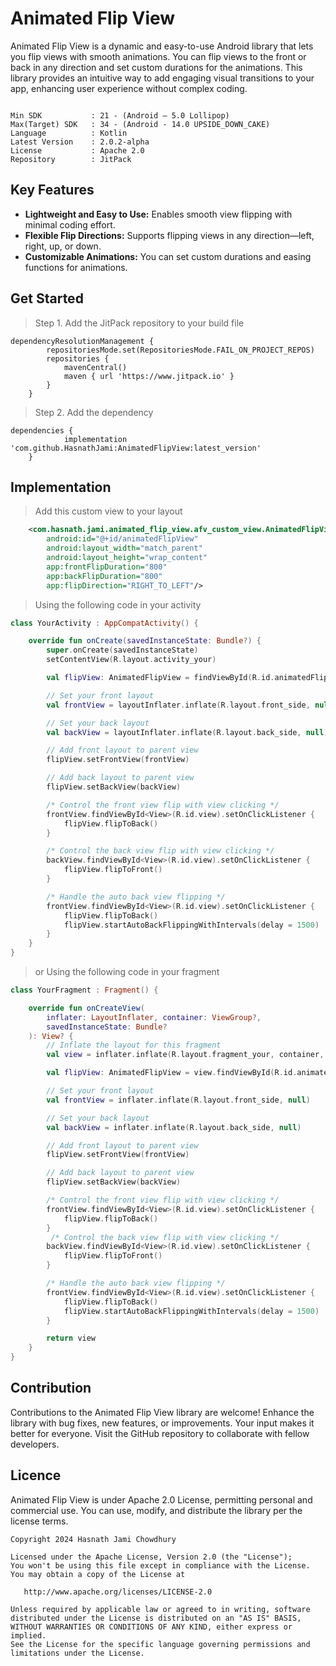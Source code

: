 # Animated Flip View

Animated Flip View is a dynamic and easy-to-use Android library that lets you flip views with smooth animations. You can flip views to the front or back in any direction and set custom durations for the animations. This library provides an intuitive way to add engaging visual transitions to your app, enhancing user experience without complex coding.

```

Min SDK           : 21 - (Android – 5.0 Lollipop)
Max(Target) SDK   : 34 - (Android - 14.0 UPSIDE_DOWN_CAKE)
Language          : Kotlin
Latest Version    : 2.0.2-alpha
License           : Apache 2.0
Repository        : JitPack

```

## Key Features

- **Lightweight and Easy to Use:** Enables smooth view flipping with minimal coding effort.
- **Flexible Flip Directions:** Supports flipping views in any direction—left, right, up, or down.
- **Customizable Animations:** You can set custom durations and easing functions for animations.



## Get Started


> Step 1. Add the JitPack repository to your build file

```
dependencyResolutionManagement {
		repositoriesMode.set(RepositoriesMode.FAIL_ON_PROJECT_REPOS)
		repositories {
			mavenCentral()
			maven { url 'https://www.jitpack.io' }
		}
	}
```
> Step 2. Add the dependency

```
dependencies {
	        implementation 'com.github.HasnathJami:AnimatedFlipView:latest_version'
	}
```

## Implementation
> Add this custom view to your layout
```xml
    <com.hasnath.jami.animated_flip_view.afv_custom_view.AnimatedFlipView
        android:id="@+id/animatedFlipView"
        android:layout_width="match_parent"
        android:layout_height="wrap_content"
        app:frontFlipDuration="800"
        app:backFlipDuration="800"
        app:flipDirection="RIGHT_TO_LEFT"/>
```
> Using the following code in your activity

```kotlin
class YourActivity : AppCompatActivity() {

    override fun onCreate(savedInstanceState: Bundle?) {
        super.onCreate(savedInstanceState)
        setContentView(R.layout.activity_your)

        val flipView: AnimatedFlipView = findViewById(R.id.animatedFlipView)

        // Set your front layout
        val frontView = layoutInflater.inflate(R.layout.front_side, null)

        // Set your back layout
        val backView = layoutInflater.inflate(R.layout.back_side, null)

        // Add front layout to parent view
        flipView.setFrontView(frontView)

        // Add back layout to parent view
        flipView.setBackView(backView)

        /* Control the front view flip with view clicking */
        frontView.findViewById<View>(R.id.view).setOnClickListener {
            flipView.flipToBack()
        }

        /* Control the back view flip with view clicking */
        backView.findViewById<View>(R.id.view).setOnClickListener {
            flipView.flipToFront()
        }

        /* Handle the auto back view flipping */
        frontView.findViewById<View>(R.id.view).setOnClickListener {
            flipView.flipToBack()
            flipView.startAutoBackFlippingWithIntervals(delay = 1500)
        }
    }
}

```

> or Using the following code in your fragment

```kotlin
class YourFragment : Fragment() {

    override fun onCreateView(
        inflater: LayoutInflater, container: ViewGroup?,
        savedInstanceState: Bundle?
    ): View? {
        // Inflate the layout for this fragment
        val view = inflater.inflate(R.layout.fragment_your, container, false)

        val flipView: AnimatedFlipView = view.findViewById(R.id.animatedFlipView)

        // Set your front layout
        val frontView = inflater.inflate(R.layout.front_side, null)

        // Set your back layout
        val backView = inflater.inflate(R.layout.back_side, null)

        // Add front layout to parent view
        flipView.setFrontView(frontView)

        // Add back layout to parent view
        flipView.setBackView(backView)

        /* Control the front view flip with view clicking */
        frontView.findViewById<View>(R.id.view).setOnClickListener {
            flipView.flipToBack()
        }
         /* Control the back view flip with view clicking */
        backView.findViewById<View>(R.id.view).setOnClickListener {
            flipView.flipToFront()
        }

        /* Handle the auto back view flipping */
        frontView.findViewById<View>(R.id.view).setOnClickListener {
            flipView.flipToBack()
            flipView.startAutoBackFlippingWithIntervals(delay = 1500)
        }

        return view
    }
}
```

## Contribution

Contributions to the Animated Flip View library are welcome! Enhance the library with bug fixes, new features, or improvements. Your input makes it better for everyone. Visit the GitHub repository to collaborate with fellow developers.

## Licence

Animated Flip View is under Apache 2.0 License, permitting personal and commercial use. You can use, modify, and distribute the library per the license terms.

```
Copyright 2024 Hasnath Jami Chowdhury

Licensed under the Apache License, Version 2.0 (the "License");
You won't be using this file except in compliance with the License.
You may obtain a copy of the License at

   http://www.apache.org/licenses/LICENSE-2.0

Unless required by applicable law or agreed to in writing, software
distributed under the License is distributed on an "AS IS" BASIS,
WITHOUT WARRANTIES OR CONDITIONS OF ANY KIND, either express or implied.
See the License for the specific language governing permissions and
limitations under the License.

```
